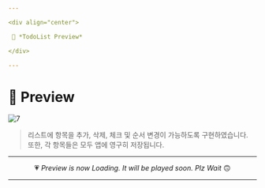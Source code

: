 ```yaml
---

<div align="center">

 💛 *TodoList Preview*

</div>

---
```


# 📱 Preview
![7](https://user-images.githubusercontent.com/68846212/186572032-92b5c058-3377-4752-bf34-7ccf8b4dcff3.gif)
> 리스트에 항목을 추가, 삭제, 체크 및 순서 변경이 가능하도록 구현하였습니다.  
> 또한, 각 항목들은 모두 앱에 영구히 저장됩니다.  

---

<div align="center">

 💗 *Preview is now Loading. It will be played soon. Plz Wait* 🙃

</div>

---